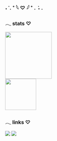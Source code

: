 ### ˖ ݁ . ⁺ 𓆩 ♡ 𓆪 ⁺ . ݁ ˖ .

### 𓂃 stats ♡

<div style="display: inline_block">
  
<img height="150em" src="https://github-readme-stats.vercel.app/api?username=nini-codes&show_icons=true&hide=contribs,prs&cache_seconds=86400hide_border=true&bg_color=0D1117&text_color=C91800&title_color=C91800&icon_color=C91800" /> 

<br> 

<img height="100em" src="https://github-readme-stats.vercel.app/api/top-langs/?username=nini-codes&hide_progress=true&hide_border=true&bg_color=0D1117&text_color=C91800&title_color=C91800&icon_color=C91800)](https://github.com/nini-codes/github-readme-stats"/>

### 𓂃 links ♡
    
[<img src="https://img.shields.io/badge/linkedin-%230D1117.svg?&style=for-the-badge&logo=linkedin&logoColor=C91800" />](https://www.linkedin.com/in/nicolyteixeira/) 
[<img src="https://img.shields.io/badge/-Behance-0D1117?style=for-the-badge&logo=behance&logoColor=C91800" />](https://behance.net/ninicodes)
